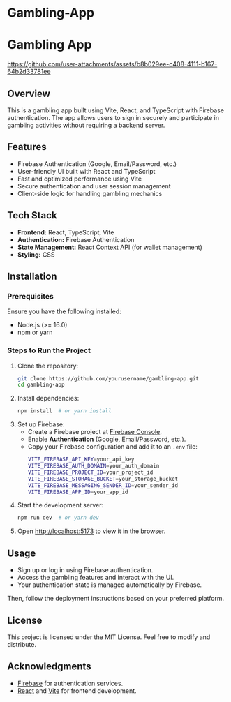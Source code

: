 ﻿# Gambling-App
# Gambling App


https://github.com/user-attachments/assets/b8b029ee-c408-4111-b167-64b2d33781ee


## Overview
This is a gambling app built using Vite, React, and TypeScript with Firebase authentication. The app allows users to sign in securely and participate in gambling activities without requiring a backend server.

## Features
- Firebase Authentication (Google, Email/Password, etc.)
- User-friendly UI built with React and TypeScript
- Fast and optimized performance using Vite
- Secure authentication and user session management
- Client-side logic for handling gambling mechanics

## Tech Stack
- **Frontend:** React, TypeScript, Vite
- **Authentication:** Firebase Authentication
- **State Management:** React Context API (for wallet management)
- **Styling:** CSS 

## Installation

### Prerequisites
Ensure you have the following installed:
- Node.js (>= 16.0)
- npm or yarn

### Steps to Run the Project
1. Clone the repository:
   ```sh
   git clone https://github.com/yourusername/gambling-app.git
   cd gambling-app
   ```
2. Install dependencies:
   ```sh
   npm install  # or yarn install
   ```
3. Set up Firebase:
   - Create a Firebase project at [Firebase Console](https://console.firebase.google.com/).
   - Enable **Authentication** (Google, Email/Password, etc.).
   - Copy your Firebase configuration and add it to an `.env` file:
     ```sh
     VITE_FIREBASE_API_KEY=your_api_key
     VITE_FIREBASE_AUTH_DOMAIN=your_auth_domain
     VITE_FIREBASE_PROJECT_ID=your_project_id
     VITE_FIREBASE_STORAGE_BUCKET=your_storage_bucket
     VITE_FIREBASE_MESSAGING_SENDER_ID=your_sender_id
     VITE_FIREBASE_APP_ID=your_app_id
     ```
4. Start the development server:
   ```sh
   npm run dev  # or yarn dev
   ```
5. Open [http://localhost:5173](http://localhost:5173) to view it in the browser.

## Usage
- Sign up or log in using Firebase authentication.
- Access the gambling features and interact with the UI.
- Your authentication state is managed automatically by Firebase.


Then, follow the deployment instructions based on your preferred platform.

## License
This project is licensed under the MIT License. Feel free to modify and distribute.

## Acknowledgments
- [Firebase](https://firebase.google.com/) for authentication services.
- [React](https://reactjs.org/) and [Vite](https://vitejs.dev/) for frontend development.



